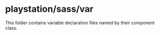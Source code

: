 # playstation/sass/var

This folder contains variable declaration files named by their component class.
